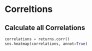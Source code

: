 # Correltions

## Calculate all Correlations

```python
correlations = returns.corr()
sns.heatmap(correlations, annot=True)
```
